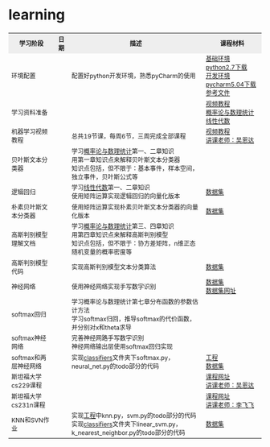 # learning

<table style="border-collapse:collapse;font-size:12px">
  <tr style="background-color:#eee">
    <th>学习阶段</th>
    <th>日期</th>
    <th>描述</th>
    <th>课程材料</th>
  </tr>
  <tr>
    <td>环境配置</td>
    <td></td>
    <td>配置好python开发环境，熟悉pyCharm的使用</td>
    <td>
      <a href="https://www.continuum.io/downloads">基础环境python2.7下载</a><br/>
      <a href="https://www.jetbrains.com/pycharm/download/#section=windows">开发环境pycharm5.04下载</a><br/>
      <a href="python/python环境配置_20160316.doc">参考文件</a><br/>
    </td>
  </tr>
  <tr>
    <td>学习资料准备</td>
    <td></td>
    <td></td>
    <td>
      <a href="https://www.coursera.org/learn/machine-learning">视频教程</a><br/>
      <a href="http://product.dangdang.com/23760742.html">概率论与数理统计</a><br/>
      <a href="http://product.dangdang.com/20942891.html">线性代数</a><br/>
    </td>
  </tr>
  <tr>
    <td>机器学习视频教程</td>
    <td></td>
    <td>总共19节课，每周6节，三周完成全部课程</td>
    <td>
      <a href="https://www.coursera.org/learn/machine-learning">视频教程</a><br/>
      <a href="http://baike.baidu.com/link?url=cbQBFt77LMfMNq1jDVEMBe-DOiLPMbXHi5J1PyMrdNA_cIqqZXFbiwqLq4ZZGGbvmz8Ffg7tTFivQBhv8pTL1a">讲课老师：吴恩达</a><br/>
    </td>
  </tr>
  <tr>
    <td>贝叶斯文本分类器</td>
    <td></td>
    <td>
      学习<a href="http://product.dangdang.com/23760742.html">概率论与数理统计</a>第一、二章知识<br/>
      用第一章知识点来解释贝叶斯文本分类器<br/>
      知识点包括，但不限于：基本事件，样本空间，独立事件，贝叶斯公式等<br/>
    </td>
    <td></td>
  </tr>
  <tr>
    <td>逻辑回归</td>
    <td></td>
    <td>
      学习<a href="http://product.dangdang.com/20942891.html">线性代数</a>第一、二章知识<br/>
      使用矩阵运算实现逻辑回归的向量化版本<br/>
    </td>
    <td>
      <a href="data_set/comment_sentiment">数据集</a><br/>
    </td>
  </tr>
  <tr>
    <td>朴素贝叶斯文本分类器</td>
    <td></td>
    <td>
      使用矩阵运算实现朴素贝叶斯文本分类器的向量化版本<br/>
    </td>
    <td>
      <a href="data_set/comment_sentiment">数据集</a><br/>
    </td>
  </tr>
  <tr>
    <td>高斯判别模型理解文档</td>
    <td></td>
    <td>
      学习<a href="http://product.dangdang.com/23760742.html">概率论与数理统计</a>第三、四章知识<br/>
      用第四章知识点来解释高斯判别模型<br/>
      知识点包括，但不限于：协方差矩阵，n维正态随机变量的概率密度等<br/>
    </td>
    <td></td>
  </tr>
  <tr>
    <td>高斯判别模型代码</td>
    <td></td>
    <td>
      实现高斯判别模型文本分类算法<br/>
    </td>
    <td>
      <a href="data_set/comment_sentiment">数据集</a><br/>
    </td>
  </tr>
  <tr>
    <td>神经网络</td>
    <td></td>
    <td>
      使用神经网络实现手写数字识别
    </td>
    <td>
      <a href="data_set/mnist">数据集</a><br/>
      <a href="http://yann.lecun.com/exdb/mnist/">数据集网址</a><br/>
    </td>
  </tr>
  <tr>
    <td>softmax回归</td>
    <td></td>
    <td>
      学习概率论与数理统计第七章分布函数的参数估计方法<br/>
      学习softmax归回，推导softmax的代价函数，并分别对x和theta求导<br/>
    </td>
    <td></td>
  </tr>
  <tr>
    <td>softmax神经网络</td>
    <td></td>
    <td>
      完善神经网路手写数字识别<br/>
      神经网络输出层使用softmax回归实现<br/>
    </td>
    <td></td>
  </tr>
  <tr>
    <td>softmax和两层神经网络</td>
    <td></td>
    <td>
      实现<a href="project/ltDLA1/cs231n/classifiers">classifiers</a>文件夹下softmax.py，neural_net.py的todo部分的代码<br/>
    </td>
    <td>
      <a href="project/ltDLA1">工程</a><br/>
      <a href="data_set/cifar-10-batches-py">数据集</a><br/>
    </td>
  </tr>
  <tr>
    <td>斯坦福大学cs229课程</td>
    <td></td>
    <td></td>
    <td>
      <a href="http://open.163.com/special/opencourse/machinelearning.html">课程网址</a><br/>
      <a href="http://baike.baidu.com/link?url=cbQBFt77LMfMNq1jDVEMBe-DOiLPMbXHi5J1PyMrdNA_cIqqZXFbiwqLq4ZZGGbvmz8Ffg7tTFivQBhv8pTL1a">讲课老师：吴恩达</a><br/>
    </td>
  </tr>
  <tr>
    <td>斯坦福大学cs231n课程</td>
    <td></td>
    <td></td>
    <td>
      <a href="http://cs231n.stanford.edu/">课程网址</a><br/>
      <a href="http://baike.baidu.com/link?url=j6j_IoaVUNRPWnKwKXXYeibTugDOQ_WTMjZX-FRp9qvxB-qd1KGeHF5-hCzjpeIs0CxPrkYj0rVA6vMnEa2xuK">讲课老师：李飞飞</a><br/>
    </td>
  </tr>
  <tr>
    <td>KNN和SVN作业</td>
    <td></td>
    <td>
      实现<a href="project/ltDLA1">工程</a>中knn.py，svm.py的todo部分的代码<br/>
      实现<a href="project/ltDLA1/cs231n/classifiers">classifiers</a>文件夹下linear_svm.py，k_nearest_neighbor.py的todo部分的代码<br/>
    </td>
    <td>
      <a href="data_set/cifar-10-batches-py">数据集</a><br/>
    </td>
  </tr>
</table>
